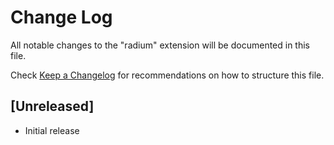 # Change Log

All notable changes to the "radium" extension will be documented in this file.

Check [Keep a Changelog](http://keepachangelog.com/) for recommendations on how to structure this file.

## [Unreleased]

- Initial release
